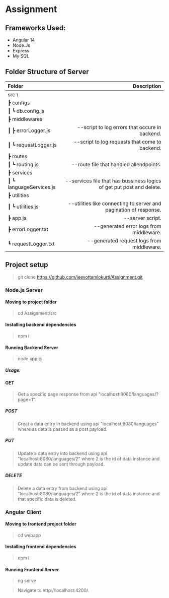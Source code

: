 # Assignment
## Frameworks Used:
- Angular 14
- Node.Js
- Express
- My SQL

## Folder Structure of Server
| Folder | Description |
|:----|-------------:|
| src \                 |  |
| ┣ configs             |    |
| ┃ ┗ db.config.js |    |      --config file that holds db and other configeration. |
| ┣ middlewares         |               |
| ┃ ┣ errorLogger.js     |    --script to log errors that occure in backend. |
| ┃ ┗ requestLogger.js    |   --script to log requests that come to backend. |
| ┣ routes                 |                |
| ┃ ┗ routing.js            | --route file that handled allendpoints. |
| ┣ services                |                                           |
| ┃ ┗ languageServices.js    | --services file that has bussiness logics of get put post and delete. |
| ┣ utilities               |                                                                       |
| ┃ ┗ utilities.js          | --utilities like connecting to server and pagination of response. |
| ┣ app.js                   | --server script. |
| ┣ errorLogger.txt          | --generated error logs from middleware. |
| ┗ requestLogger.txt        | --generated request logs from middleware. |

## Project setup
> git clone https://github.com/jeevottamlokurti/Assignment.git
### Node.js Server

#### Moving to project folder
> cd Assignment/src

#### Installing backend dependencies
> npm i

#### Running Backend Server
> node app.js

##### Usage:
#### GET
> Get a specific page response from api "localhost:8080/languages/?page=1".
##### POST
> Creat a data entry in backend using api "localhost:8080/languages" where as data is passed as a post payload.
##### PUT
> Update a data entry into backend using api "localhost:8080/languages/2" where 2 is the id of data instance and update data can be sent through payload.
##### DELETE
> Delete a data entry from backend using api "localhost:8080/languages/2" where 2 is the id of data instance and that specific data is deleted.

### Angular Client

#### Moving to frontend project folder
> cd webapp

#### Installing frontend dependencies
> npm i

#### Running Frontend Server
>  ng serve

> Navigate to http://localhost:4200/.
